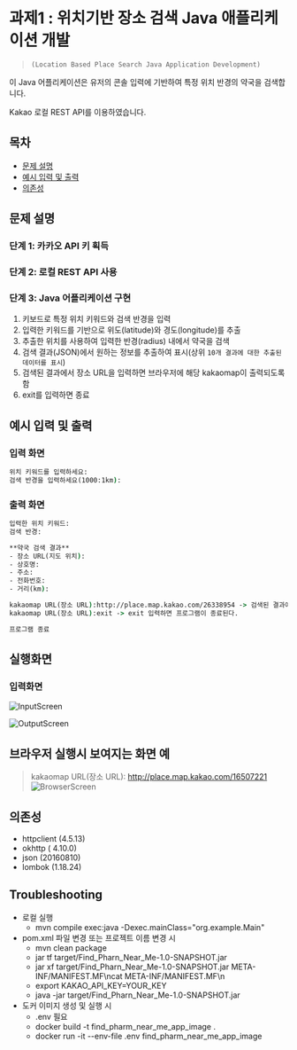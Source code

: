 # 과제1 : 위치기반 장소 검색 Java 애플리케이션 개발
> ```(Location Based Place Search Java Application Development)```

이 Java 어플리케이션은 유저의 콘솔 입력에 기반하여 특정 위치 반경의 약국을 검색합니다.

Kakao 로컬 REST API를 이용하였습니다.

## 목차
- [문제 설명](#문제-설명)
- [예시 입력 및 출력](#예시-입력-및-출력)
- [의존성](#의존성)

## 문제 설명

### 단계 1: 카카오 API 키 획득
### 단계 2: 로컬 REST API 사용
### 단계 3: Java 어플리케이션 구현
1. 키보드로 특정 위치 키워드와 검색 반경을 입력
2. 입력한 키워드를 기반으로 위도(latitude)와 경도(longitude)를 추출
3. 추출한 위치를 사용하여 입력한 반경(radius) 내에서 약국을 검색
4. 검색 결과(JSON)에서 원하는 정보를 추출하여 표시(상위 ```10개 결과에 대한 추출된 데이터를 표시```)
5. 검색된 결과에서 장소 URL을 입력하면 브라우저에 해당 kakaomap이 출력되도록 함
6. exit를 입력하면 종료


## 예시 입력 및 출력

### 입력 화면

```cmd
위치 키워드를 입력하세요:  
검색 반경을 입력하세요(1000:1km):  
```

### 출력 화면

```cmd
입력한 위치 키워드:  
검색 반경:  

**약국 검색 결과**
- 장소 URL(지도 위치):
- 상호명:
- 주소:
- 전화번호:
- 거리(km):

kakaomap URL(장소 URL):http://place.map.kakao.com/26338954 -> 검색된 결과에서 장소 URL을 복사하여 붙여넣기 한 후 엔터 -> 브라우져가 실행
kakaomap URL(장소 URL):exit -> exit 입력하면 프로그램이 종료된다.

프로그램 종료
```
## 실행화면
### 입력화면
![InputScreen](https://github.com/FastCampusKDTBackend/KDT_Y_BE_Java_Assignment1/blob/KwonDoHyung/%EA%B3%BC%EC%A0%9C1/InputScreen.png?raw=true)

![OutputScreen](https://github.com/FastCampusKDTBackend/KDT_Y_BE_Java_Assignment1/blob/KwonDoHyung/%EA%B3%BC%EC%A0%9C1/OutputScreen.png?raw=true)


## 브라우저 실행시 보여지는 화면 예
> kakaomap URL(장소 URL): http://place.map.kakao.com/16507221
![BrowserScreen](https://github.com/FastCampusKDTBackend/KDT_Y_BE_Java_Assignment1/blob/KwonDoHyung/%EA%B3%BC%EC%A0%9C1/BrowserScreen.png?raw=true)


## 의존성
- httpclient (4.5.13)
- okhttp ( 4.10.0)
- json (20160810)
- lombok (1.18.24)

## Troubleshooting
- 로컬 실행
  - mvn compile exec:java -Dexec.mainClass="org.example.Main"
- pom.xml 파일 변경 또는 프로젝트 이름 변경 시
  - mvn clean package
  - jar tf target/Find_Pharn_Near_Me-1.0-SNAPSHOT.jar
  - jar xf target/Find_Pharn_Near_Me-1.0-SNAPSHOT.jar META-INF/MANIFEST.MF\ncat META-INF/MANIFEST.MF\n
  - export KAKAO_API_KEY=YOUR_KEY
  - java -jar target/Find_Pharn_Near_Me-1.0-SNAPSHOT.jar
- 도커 이미지 생성 및 실행 시
  - .env 필요
  - docker build -t find_pharm_near_me_app_image .
  - docker run -it --env-file .env find_pharm_near_me_app_image